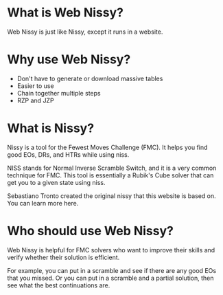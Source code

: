 # What is Web Nissy?
Web Nissy is just like Nissy, except it runs in a website.

# Why use Web Nissy?
- Don't have to generate or download massive tables
- Easier to use
- Chain together multiple steps
- RZP and JZP

# What is Nissy?
Nissy is a tool for the Fewest Moves Challenge (FMC). It helps you find good EOs, DRs, and HTRs while using niss.

NISS stands for Normal Inverse Scramble Switch, and it is a very common technique for FMC. This tool is essentially a Rubik's Cube solver that can get you to a given state using niss.

Sebastiano Tronto created the original nissy that this website is based on. You can learn more here.

# Who should use Web Nissy?
Web Nissy is helpful for FMC solvers who want to improve their skills and verify whether their solution is efficient.

For example, you can put in a scramble and see if there are any good EOs that you missed. Or you can put in a scramble and a partial solution, then see what the best continuations are.
